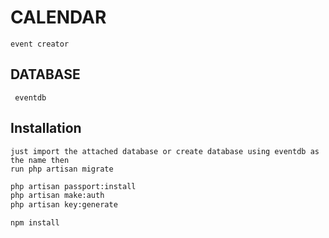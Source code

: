 # CALENDAR
    event creator

## DATABASE
```
 eventdb
```
## Installation
    just import the attached database or create database using eventdb as the name then 
    run php artisan migrate

```bash
php artisan passport:install
php artisan make:auth
php artisan key:generate

npm install
```
